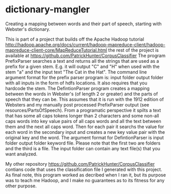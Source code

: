 # dictionary-mangler
Creating a mapping between words and their part of speech, starting with Webster's dictionary.

This is part of a project that builds off the Apache Hadoop tutorial http://hadoop.apache.org/docs/current/hadoop-mapreduce-client/hadoop-mapreduce-client-core/MapReduceTutorial.html  the rest of the project is available at https://github.com/PatrickHunter/CorpusClassifier
The program PrefixParser searches a text and returns all the strings that are used as a prefix for a given stem.  E.g. it will output "C" and "H" when used with the stem "a" and the input text "The Cat in the Hat".  The command line argument format for the prefix parser program is: input folder output folder with all inputs in the form of hdfs locations.  It also requires that you hardcode the stem.
The DefintionParser program creates a mapping between the words in Webster's (of length 2 or greater) and the parts of speech that they can be. This assumes that it is run with the 1912 edition of Websters and my manually post processed PrefixParser output (see resources/PartsOfSpeech). From a programatic perspective it spilts a text that has some all caps tokens longer than 2 characters and some non-all caps words into key value pairs of all caps words and all the text between them and the next all caps word.  Then for each pair it searchs the value for each word in the secondary input and creates a new key value pair with the original key and the word. The argument format for DefintionParser is input folder output folder keyword file. Please note that the first two are folders and the third is a file. The input folder can contain any text file(s) that you want analyzed. 

My other repository https://github.com/PatrickHunter/CorpusClassifier contians code that uses the classification file I generated with this project. As final note, this program worked as decribed when I ran it, but its purpose was to teach me Hadoop, and I make no guarantees as to its fitness for any other purpose.
